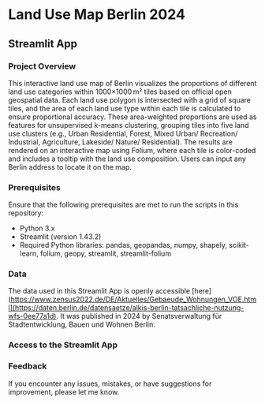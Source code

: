 # Land Use Map Berlin 2024
## Streamlit App

### Project Overview
This interactive land use map of Berlin visualizes the proportions of different land use categories within 1000×1000 m² tiles based on official open geospatial data. Each land use polygon is intersected with a grid of square tiles, and the area of each land use type within each tile is calculated to ensure proportional accuracy. These area-weighted proportions are used as features for unsupervised k-means clustering, grouping tiles into five land use clusters (e.g., Urban Residential, Forest, Mixed Urban/ Recreation/ Industrial, Agriculture, Lakeside/ Nature/ Residential). The results are rendered on an interactive map using Folium, where each tile is color-coded and includes a tooltip with the land use composition. Users can input any Berlin address to locate it on the map.

### Prerequisites
Ensure that the following prerequisites are met to run the scripts in this repository:

- Python 3.x
- Streamlit (version 1.43.2)
- Required Python libraries: pandas, geopandas, numpy, shapely, scikit-learn, folium, geopy, streamlit, streamlit-folium

### Data
The data used in this Streamlit App is openly accessible [here](https://www.zensus2022.de/DE/Aktuelles/Gebaeude_Wohnungen_VOE.html](https://daten.berlin.de/datensaetze/alkis-berlin-tatsachliche-nutzung-wfs-0ee77a1d). It was published in 2024 by Senatsverwaltung für Stadtentwicklung, Bauen und Wohnen Berlin.

### Access to the Streamlit App



### Feedback

If you encounter any issues, mistakes, or have suggestions for improvement, please let me know.
